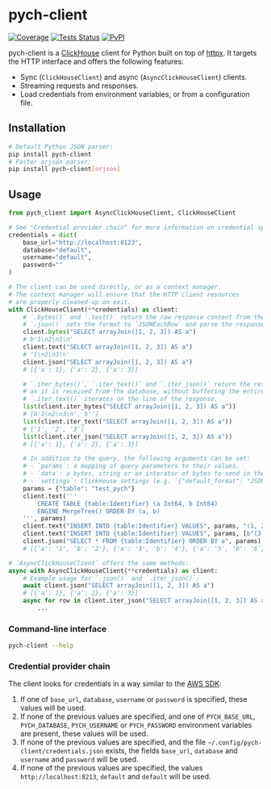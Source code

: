 # pych-client

[![Coverage][coverage-badge]][coverage-url]
[![Tests Status][tests-workflow-badge]][tests-workflow-url]
[![PyPI][pypi-badge]][pypi-url]

pych-client is a [ClickHouse][clickhouse] client for Python built on top of [httpx](https://github.com/encode/httpx/).
It targets the HTTP interface and offers the following features:

- Sync (`ClickHouseClient`) and async (`AsyncClickHouseClient`) clients.
- Streaming requests and responses.
- Load credentials from environment variables, or from a configuration file.

## Installation

```bash
# Default Python JSON parser:
pip install pych-client
# Faster orjson parser:
pip install pych-client[orjson]
```

## Usage

```python
from pych_client import AsyncClickHouseClient, ClickHouseClient

# See "Credential provider chain" for more information on credential specification.
credentials = dict(
    base_url="http://localhost:8123",
    database="default",
    username="default",
    password=""
)

# The client can be used directly, or as a context manager.
# The context manager will ensure that the HTTP client resources
# are properly cleaned-up on exit.
with ClickHouseClient(**credentials) as client:
    # `.bytes()` and `.text()` return the raw response content from the database.
    # `.json()` sets the format to `JSONEachRow` and parse the response content.
    client.bytes("SELECT arrayJoin([1, 2, 3]) AS a")
    # b'1\n2\n3\n'
    client.text("SELECT arrayJoin([1, 2, 3]) AS a")
    # '1\n2\n3\n'
    client.json("SELECT arrayJoin([1, 2, 3]) AS a")
    # [{'a': 1}, {'a': 2}, {'a': 3}]

    # `.iter_bytes()`, `.iter_text()` and `.iter_json()` return the response content
    # as it is received from the database, without buffering the entire response.
    # `.iter_text()` iterates on the line of the response.
    list(client.iter_bytes("SELECT arrayJoin([1, 2, 3]) AS a"))
    # [b'1\n2\n3\n', b'']
    list(client.iter_text("SELECT arrayJoin([1, 2, 3]) AS a"))
    # ['1', '2', '3']
    list(client.iter_json("SELECT arrayJoin([1, 2, 3]) AS a"))
    # [{'a': 1}, {'a': 2}, {'a': 3}]

    # In addition to the query, the following arguments can be set:
    # - `params`: a mapping of query parameters to their values.
    # - `data`: a bytes, string or an interator of bytes to send in the request body.
    # - `settings`: ClickHouse settings (e.g. `{"default_format": "JSONEachRow"`).
    params = {"table": "test_pych"}
    client.text('''
        CREATE TABLE {table:Identifier} (a Int64, b Int64)
        ENGINE MergeTree() ORDER BY (a, b)
    ''', params)
    client.text("INSERT INTO {table:Identifier} VALUES", params, "(1, 2)")
    client.text("INSERT INTO {table:Identifier} VALUES", params, [b"(3, 4)", b"(5, 6)"])
    client.json("SELECT * FROM {table:Identifier} ORDER BY a", params)
    # [{'a': '1', 'b': '2'}, {'a': '3', 'b': '4'}, {'a': '5', 'b': '6'}]

# `AsyncClickHouseClient` offers the same methods:
async with AsyncClickHouseClient(**credentials) as client:
    # Example usage for `.json()` and `.iter_json()`:
    await client.json("SELECT arrayJoin([1, 2, 3]) AS a")
    # [{'a': 1}, {'a': 2}, {'a': 3}]
    async for row in client.iter_json("SELECT arrayJoin([1, 2, 3]) AS a"):
        ...
```

### Command-line interface

```bash
pych-client --help
```

### Credential provider chain

The client looks for credentials in a way similar to the [AWS SDK][aws-sdk]:

1. If one of `base_url`, `database`, `username` or `password` is specified, these values will be used.
2. If none of the previous values are specified, and one of `PYCH_BASE_URL`, `PYCH_DATABASE`, `PYCH_USERNAME`
   or `PYCH_PASSWORD` environment variables are present, these values will be used.
3. If none of the previous values are specified, and the file `~/.config/pych-client/credentials.json` exists, the
   fields `base_url`, `database` and `username` and `password` will be used.
4. If none of the previous values are specified, the values `http://localhost:8213`, `default` and `default`
   will be used.

[aws-sdk]: https://boto3.amazonaws.com/v1/documentation/api/latest/guide/credentials.html

[clickhouse]: https://clickhouse.com

[coverage-badge]: https://img.shields.io/codecov/c/github/dioptra-io/pych-client?logo=codecov&logoColor=white

[coverage-url]: https://codecov.io/gh/dioptra-io/pych-client

[tests-workflow-badge]: https://img.shields.io/github/actions/workflow/status/dioptra-io/pych-client/tests.yml?logo=github&label=tests

[tests-workflow-url]: https://github.com/dioptra-io/pych-client/actions/workflows/tests.yml

[pypi-badge]: https://img.shields.io/pypi/v/pych-client?logo=pypi&logoColor=white

[pypi-url]: https://pypi.org/project/pych-client/
